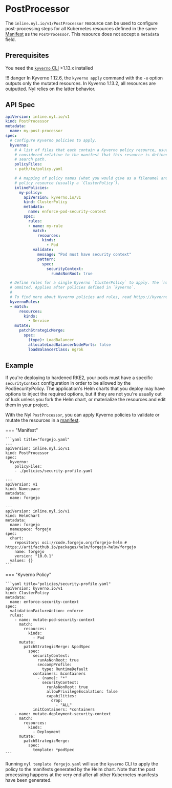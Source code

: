 # PostProcessor

The `inline.nyl.io/v1/PostProcessor` resource can be used to configure post-processing steps for all Kubernetes
resources defined in the same [Manifest](../../glossary.md#manifest) as the `PostProcessor`. This resource does
not accept a `metadata` field.

## Prerequisites

You need the [`kyverno` CLI](https://kyverno.io/docs/kyverno-cli/) >1.13.x installed 

!!! danger
    In Kyverno 1.12.6, the `kyverno apply` command with the `-o` option outputs only the mutated resources. In
    Kyverno 1.13.2, all resources are outputted. Nyl relies on the latter behavior.

## API Spec

```yaml
apiVersion: inline.nyl.io/v1
kind: PostProcessor
metadata:
  name: my-post-processor
spec:
  # Configure Kyverno policies to apply.
  kyverno:
    # A list of files that each contain a Kyverno policy resource, usually a `ClusterPolicy`. The paths are first
    # considered relative to the manifest that this resource is defined in, and will then be searched in the project
    # search path.
    policyFiles:
    - path/to/policy.yaml

    # A mapping of policy names (what you would give as a filename) and a YAML document that represents the Kyverno
    # policy resource (usually a `ClusterPolicy`).
    inlinePolicies:
      my-policy:
        apiVersion: kyverno.io/v1
        kind: ClusterPolicy
        metadata:
          name: enforce-pod-security-context
        spec:
          rules:
          - name: my-rule
            match:
              resources:
                kinds:
                  - Pod
            validate:
              message: "Pod must have security context"
              pattern:
                spec:
                  securityContext:
                    runAsNonRoot: true

  # Define rules for a single Kyverno `ClusterPolicy` to apply. The `name` field of the rule configuration may be
  # ommited. Applies after policies defined in `kyverno`.
  #
  # To find more about Kyverno policies and rules, read https://kyverno.io/docs/writing-policies/.
  kyvernoRules:
  - match:
      resources:
        kinds:
          - Service
    mutate:
      patchStrategicMerge:
        spec:
          (type): LoadBalancer
          allocateLoadBalancerNodePorts: false
          loadBalancerClass: ngrok

```

## Example

If you're deploying to hardened RKE2, your pods must have a specific `securityContext` configuration in order to be
allowed by the PodSecurityPolicy. The application's Helm charts that you deploy may have options to inject the
required options, but if they are not you're usually out of luck unless you fork the Helm chart, or materialize
the resources and edit them in your project.

With the Nyl `PostProcessor`, you can apply Kyverno policies to validate or mutate the resources in a
[manifest](../../glossary.md#manifest).

=== "Manifest"

    ```yaml title="forgejo.yaml"
    ---
    apiVersion: inline.nyl.io/v1
    kind: PostProcessor
    spec:
      kyverno:
        policyFiles:
        - ./policies/security-profile.yaml

    ---
    apiVersion: v1
    kind: Namespace
    metadata:
      name: forgejo

    ---
    apiVersion: inline.nyl.io/v1
    kind: HelmChart
    metadata:
      name: forgejo
      namespace: forgejo
    spec:
      chart:
        repository: oci://code.forgejo.org/forgejo-helm # https://artifacthub.io/packages/helm/forgejo-helm/forgejo
        name: forgejo
        version: "10.0.1"
      values: {}
    ```

=== "Kyverno Policy"

    ```yaml title="policies/security-profile.yaml"
    apiVersion: kyverno.io/v1
    kind: ClusterPolicy
    metadata:
      name: enforce-security-context
    spec:
      validationFailureAction: enforce
      rules:
        - name: mutate-pod-security-context
          match:
            resources:
              kinds:
                - Pod
          mutate:
            patchStrategicMerge: &podSpec
              spec:
                securityContext:
                  runAsNonRoot: true
                  seccompProfile:
                    type: RuntimeDefault
                containers: &containers
                  - (name): "*"
                    securityContext:
                      runAsNonRoot: true
                      allowPrivilegeEscalation: false
                      capabilities:
                        drop:
                          - "ALL"
                initContainers: *containers
        - name: mutate-deployment-security-context
          match:
            resources:
              kinds:
                - Deployment
          mutate:
            patchStrategicMerge:
              spec:
                template: *podSpec
    ```

Running `nyl template forgejo.yaml` will use the `kyverno` CLI to apply the policy to the manifests generated by
the Helm chart. Note that the post processing happens at the very end after all other Kubernetes manifests have
been generated.
